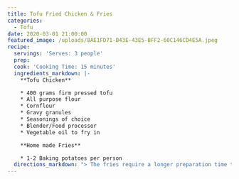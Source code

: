 ```yaml
---
title: Tofu Fried Chicken & Fries
categories:
  - Tofu
date: 2020-03-01 21:00:00
featured_image: /uploads/8AE1FD71-B43E-43E5-BFF2-60C146CD4E5A.jpeg
recipe:
  servings: 'Serves: 3 people'
  prep:
  cook: 'Cooking Time: 15 minutes'
  ingredients_markdown: |-
    **Tofu Chicken**

    * 400 grams firm pressed tofu
    * All purpose flour
    * Cornflour
    * Gravy granules
    * Seasonings of choice
    * Blender/Food processor
    * Vegetable oil to fry in

    **Home made Fries**

    * 1-2 Baking potatoes per person
  directions_markdown: "> The fries require a longer preparation time than the tofu if you're choosing to cook both or you can just use frozen chips I guess or no chips at all. You're the master of your own destiny.\n\n**Fries**\n\n1. Peel each of your potatoes and cut into fry sized pieces\n2. Place each cut fry into a bowl of cold water as you go to stop them from discoloring due to oxidation from the air&nbsp;\n3. Once you've cut up all the potatoes fill up the bowl of fries with more cold water and empty it a few times. The goal here is to rinse off as much starch from the fries as possible.\n4. Place the fries in the fridge in a bowl of clean cold salted water for 2 hours. Starch is the enemy here. The rinsing and the 2 hour soak will remove the bulk of the starch around and inside the chips. **If you skip this step your fries will be bad. All good fries start life as a low starch potato. \U0001F64F**\n5. Drain the fries in a colander or sieve and pat dry\n\n6. &nbsp;Heat oil in a saucepan ready to fry. Add enough oil to cover your fries. If you have a thermometer you want your oil at 180 Celsius. If like me you don't own a thermometer you can place a wooden skewer or wooden spoon into the oil, if little bubbles start to form around the wooden object your oil its hot enough.&nbsp;\n\n7. Fry until golden brown\n\n8. Remove shake off any excess oil and apply liberally with salt and any seasoning of choice.\n\n&nbsp;\n\n**Tofu**\n\n1. Press your tofu. Think its pressed enough? press it some more.\n2. Marinade your tofu a bowl or container of vegan chicken flavoured instant gravy e.g bisto for at least 30 minutes. **This is important** as it gives a chicken flavour and also allows the breading to stick to the tofu, in place of using an egg.\n3. Place tofu in blender with 1-2 tablespoons of cornflour and pulse until tofu has the consistency of a burger patty texture<br><br>&nbsp;***Why blend the tofu? 2 reasons. One is that you can now form the tofu into any shape your heart desires. Two the uneven shape and texture is how you get that lovely craggly texture where the flour is packed into the little nooks of the tofu. It also seems to hold the breading better than breading a standard square piece of tofu.&nbsp;***<br>&nbsp;\n4. In a suitably sized tray add fall purpose flour and your seasonings of choice and combine thoroughly\n5. Form your tofu one piece at a time into whichever shape you desire, in this case strips alternatively this same recipe applies if you want to make chicken tofu burgers, just make them burger shaped.\n6. Coat each shaped piece of tofu in your flour mixture and set each piece aside until you've coated all the pieces.&nbsp;\n7. Heat oil in a saucepan large enough to accommodate several tofu pieces at a time. If you have a thermometer you want your oil at 180 Celsius. If like me you don't own a thermometer you can place a wooden skewer or wooden spoon into the oil, if little bubbles start to form around your wooden object then the oil its hot enough.&nbsp; Alternatively you can drop a small piece of battered tofu in to gauge the temperature. If your oil is too hot your tofu will taste greasy and nasty.&nbsp;\n8. As we're cooking plant based we don't have to worry about the tofu being raw or under cooked so cook your pieces until they are golden, remember your tofu will continue to darken outside of the pan due to the residual heat.\n9. If you want your tofu chicken extra crispy you can do a shorter first fry and then put the pieces back in for a second shorter fry at a slightly higher temperature.\n\n&nbsp;\n\n&nbsp;"
---
```


